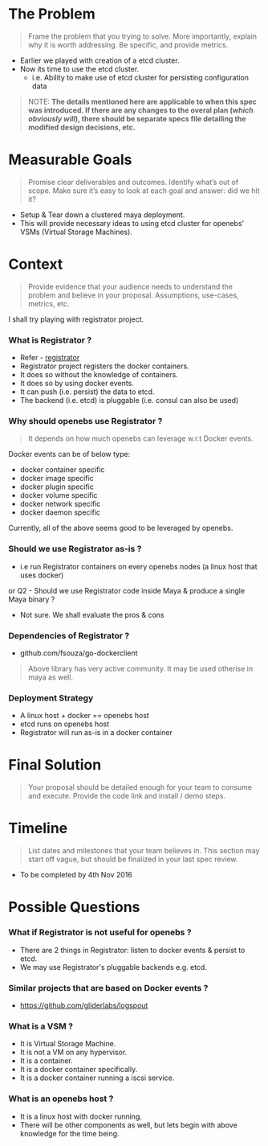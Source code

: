 # The Problem

> Frame the problem that you trying to solve. More importantly, explain why it is worth addressing. 
Be specific, and provide metrics.

- Earlier we played with creation of a etcd cluster. 
- Now its time to use the etcd cluster.
  - i.e. Ability to make use of etcd cluster for persisting configuration data

> NOTE: **The details mentioned here are applicable to when this spec was introduced. 
If there are any changes to the overal plan (*which obviously will*), there should be
separate specs file detailing the modified design decisions, etc.**

# Measurable Goals

> Promise clear deliverables and outcomes. Identify what’s out of scope. Make sure it’s easy to look
at each goal and answer: did we hit it?

- Setup & Tear down a clustered maya deployment.
- This will provide necessary ideas to using etcd cluster for openebs' VSMs (Virtual Storage Machines).

# Context

> Provide evidence that your audience needs to understand the problem and believe in your proposal.
Assumptions, use-cases, metrics, etc.

I shall try playing with registrator project. 

### What is Registrator ?

- Refer - [registrator](https://github.com/gliderlabs/registrator/)
- Registrator project registers the docker containers.
- It does so without the knowledge of containers.
- It does so by using docker events.
- It can push (i.e. persist) the data to etcd.
- The backend (i.e. etcd) is pluggable (i.e. consul can also be used)

### Why should openebs use Registrator ?

> It depends on how much openebs can leverage w.r.t Docker events.

Docker events can be of below type:

- docker container specific
- docker image specific
- docker plugin specific
- docker volume specific
- docker network specific
- docker daemon specific

Currently, all of the above seems good to be leveraged by openebs.

### Should we use Registrator as-is ? 

- i.e run Registrator containers on every openebs nodes (a linux host that uses docker)

or Q2 - Should we use Registrator code inside Maya & produce a single Maya binary ?

- Not sure. We shall evaluate the pros & cons

### Dependencies of Registrator ?

- github.com/fsouza/go-dockerclient

> Above library has very active community. It may be used otherise in maya as well.

### Deployment Strategy

- A linux host + docker == openebs host
- etcd runs on openebs host
- Registrator will run as-is in a docker container

# Final Solution

> Your proposal should be detailed enough for your team to consume and execute. Provide the 
code link and install / demo steps.


# Timeline

> List dates and milestones that your team believes in. This section may start off vague, but should 
be finalized in your last spec review.

- To be completed by 4th Nov 2016

# Possible Questions

### What if Registrator is not useful for openebs ?

- There are 2 things in Registrator: listen to docker events & persist to etcd.
- We may use Registrator's pluggable backends e.g. etcd.

### Similar projects that are based on Docker events ?

- https://github.com/gliderlabs/logspout

### What is a VSM ?

- It is Virtual Storage Machine.
- It is not a VM on any hypervisor.
- It is a container.
- It is a docker container specifically.
- It is a docker container running a iscsi service.

### What is an openebs host ?

- It is a linux host with docker running.
- There will be other components as well, but lets begin with above knowledge for the time being.
